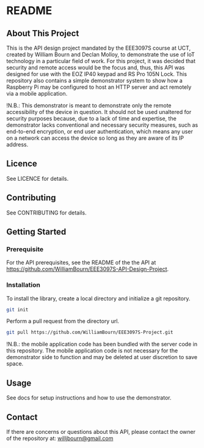 # README

## About This Project
This is the API design project mandated by the EEE3097S course at UCT, created by William Bourn and Declan Molloy, to demonstrate the use of IoT technology in a particular field
of work. For this project, it was decided that security and remote access would be the focus and, thus, this API was designed for use with the EOZ IP40 keypad and RS Pro 105N
Lock. This repository also contains a simple demonstrator system to show how a Raspberry Pi may be configured to host an HTTP server and act remotely via a mobile application.

!N.B.: This demonstrator is meant to demonstrate only the remote accessibility of the device in question. It should not be used unaltered for security purposes because, due to a
lack of time and expertise, the demonstrator lacks conventional and necessary security measures, such as end-to-end encryption, or end user authentication, which means any user
on a network can access the device so long as they are aware of its IP address.

## Licence
See LICENCE for details.

## Contributing
See CONTRIBUTING for details.

## Getting Started

### Prerequisite
For the API prerequisites, see the README of the the API at https://github.com/WilliamBourn/EEE3097S-API-Design-Project. 

### Installation
To install the library, create a local directory and initialize a git repository.
```sh
git init
```
Perform a pull request from the directory url.
```sh
git pull https://github.com/WilliamBourn/EEE3097S-Project.git
```
!N.B.: the mobile application code has been bundled with the server code in this repository. The mobile application code is not necessary for the demonstrator side to function
and may be deleted at user discretion to save space.

## Usage
See docs for setup instructions and how to use the demonstrator.

## Contact
If there are concerns or questions about this API, please contact the owner of the repository at:
willjbourn@gmail.com
